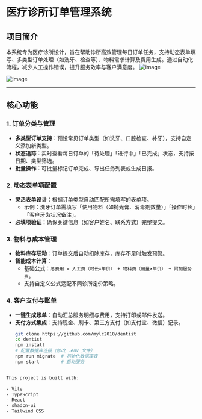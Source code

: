 # 医疗诊所订单管理系统

## 项目简介
本系统专为医疗诊所设计，旨在帮助诊所高效管理每日订单任务，支持动态表单填写、多类型订单处理（如洗牙、检查等）、物料需求计算及费用生成。通过自动化流程，减少人工操作错误，提升服务效率与客户满意度。
![image](https://github.com/user-attachments/assets/4e1fcb3b-d4b2-4622-87ab-7fa3c58cfcae)

![image](https://github.com/user-attachments/assets/ab2dd421-cca8-4545-9eb8-a2571dbbe0e8)

---

## 核心功能

### 1. 订单分类与管理
- **多类型订单支持**：预设常见订单类型（如洗牙、口腔检查、补牙），支持自定义添加新类型。
- **状态追踪**：实时查看每日订单的「待处理」「进行中」「已完成」状态，支持按日期、类型筛选。
- **批量操作**：可批量标记订单完成、导出任务列表或生成日报。

### 2. 动态表单项配置
- **灵活表单设计**：根据订单类型自动匹配所需填写的表单项。  
  - 示例：洗牙订单需填写「使用物料（如抛光膏、消毒剂数量）」「操作时长」「客户牙齿状况备注」。
- **必填项验证**：确保关键信息（如客户姓名、联系方式）完整提交。

### 3. 物料与成本管理
- **物料库存联动**：订单提交后自动扣除库存，库存不足时触发预警。
- **智能成本计算**：  
  - 基础公式：`总费用 = 人工费（时长×单价） + 物料费（用量×单价） + 附加服务费`。
  - 支持自定义公式适配不同诊所定价策略。

### 4. 客户支付与账单
- **一键生成账单**：自动汇总服务明细与费用，支持打印或邮件发送。
- **支付方式集成**：支持现金、刷卡、第三方支付（如支付宝、微信）记录。
   ```bash
   git clone https://github.com/mylc2010/dentist
   cd dentist
   npm install
   # 配置数据库连接（修改 .env 文件）
   npm run migrate  # 初始化数据库表
   npm start        # 启动服务
```sh

This project is built with:

- Vite
- TypeScript
- React
- shadcn-ui
- Tailwind CSS
